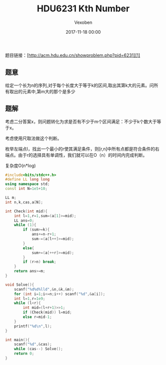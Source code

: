 ﻿---
layout: post
title: HDU6231 Kth Number
date: 2017-11-18 00:00
categories: training
tags: 二分 脑洞题
img: https://vexoben.github.io/assets/images/Blog/2017-11-18-HDU6231-Kth-Number.jpg
author: Vexoben
---

题目链接：[http://acm.hdu.edu.cn/showproblem.php?pid=6231][1]

## 题意

给定一个长为n的序列,对于每个长度大于等于k的区间,取出其第k大的元素。问所有取出的元素中,第m大的那个是多少

## 题解

考虑二分答案x，则问题转化为求是否有不少于m个区间满足：不少于k个数大于等于x。

考虑使用尺取法做这个判断。

枚举左端点l，找出一个最小的r使其满足条件，则[r,n]中所有点都是符合条件的右端点。由于r的选择具有单调性，我们就可以在O（n）的时间内完成判断。

复杂度O(n*log)

```cpp
#include<bits/stdc++.h>
#define LL long long
using namespace std;
const int N=1e5+10;

LL m;
int n,k,cas,a[N];

int Check(int mid){
	int l=1,r=1,sum=(a[1]>=mid);
	LL ans=0;
	while (1){
		if (sum>=k){
			ans+=n-r+1;
			sum-=(a[l++]>=mid);
		}
		else{
			sum+=(a[++r]>=mid);
		}
		if (r>n) break;
	}
	return ans>=m;
}

void Solve(){
	scanf("%d%d%lld",&n,&k,&m);
	for (int i=1;i<=n;i++) scanf("%d",&a[i]);
	int l=1,r=1e9;
	while (l<r){
		int mid=(l+r+1)>>1;
		if (Check(mid)) l=mid;
		else r=mid-1;
	}
	printf("%d\n",l);
}

int main(){
	scanf("%d",&cas);
	while (cas--) Solve();
	return 0;
}
```

  [1]: http://acm.hdu.edu.cn/showproblem.php?pid=6231